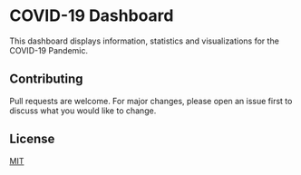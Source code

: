 # COVID-19 Dashboard

This dashboard displays information, statistics and visualizations for the COVID-19 Pandemic.

## Contributing

Pull requests are welcome. For major changes, please open an issue first to discuss what you would like to change.

## License

[MIT](https://choosealicense.com/licenses/mit/)
